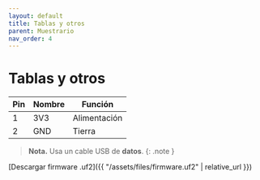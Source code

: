 ```yaml
---
layout: default
title: Tablas y otros
parent: Muestrario
nav_order: 4
---
```


# Tablas y otros

| Pin | Nombre | Función |
|-----|--------|---------|
| 1   | 3V3    | Alimentación |
| 2   | GND    | Tierra |

> **Nota.** Usa un cable USB de **datos**.
{: .note }

[Descargar firmware .uf2]({{ "/assets/files/firmware.uf2" | relative_url }})
